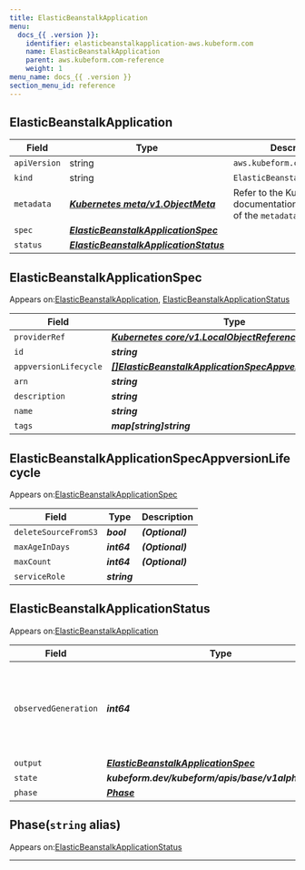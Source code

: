 ```yaml
---
title: ElasticBeanstalkApplication
menu:
  docs_{{ .version }}:
    identifier: elasticbeanstalkapplication-aws.kubeform.com
    name: ElasticBeanstalkApplication
    parent: aws.kubeform.com-reference
    weight: 1
menu_name: docs_{{ .version }}
section_menu_id: reference
---
```


## ElasticBeanstalkApplication
| Field | Type | Description |
| ------ | ----- | ----------- |
| `apiVersion` | string | `aws.kubeform.com/v1alpha1` |
|    `kind` | string | `ElasticBeanstalkApplication` |
| `metadata` | ***[Kubernetes meta/v1.ObjectMeta](https://v1-18.docs.kubernetes.io/docs/reference/generated/kubernetes-api/v1.18/#objectmeta-v1-meta)***|Refer to the Kubernetes API documentation for the fields of the `metadata` field.|
| `spec` | ***[ElasticBeanstalkApplicationSpec](#elasticbeanstalkapplicationspec)***||
| `status` | ***[ElasticBeanstalkApplicationStatus](#elasticbeanstalkapplicationstatus)***||
## ElasticBeanstalkApplicationSpec

Appears on:[ElasticBeanstalkApplication](#elasticbeanstalkapplication), [ElasticBeanstalkApplicationStatus](#elasticbeanstalkapplicationstatus)

| Field | Type | Description |
| ------ | ----- | ----------- |
| `providerRef` | ***[Kubernetes core/v1.LocalObjectReference](https://v1-18.docs.kubernetes.io/docs/reference/generated/kubernetes-api/v1.18/#localobjectreference-v1-core)***||
| `id` | ***string***||
| `appversionLifecycle` | ***[[]ElasticBeanstalkApplicationSpecAppversionLifecycle](#elasticbeanstalkapplicationspecappversionlifecycle)***| ***(Optional)*** |
| `arn` | ***string***| ***(Optional)*** |
| `description` | ***string***| ***(Optional)*** |
| `name` | ***string***||
| `tags` | ***map[string]string***| ***(Optional)*** |
## ElasticBeanstalkApplicationSpecAppversionLifecycle

Appears on:[ElasticBeanstalkApplicationSpec](#elasticbeanstalkapplicationspec)

| Field | Type | Description |
| ------ | ----- | ----------- |
| `deleteSourceFromS3` | ***bool***| ***(Optional)*** |
| `maxAgeInDays` | ***int64***| ***(Optional)*** |
| `maxCount` | ***int64***| ***(Optional)*** |
| `serviceRole` | ***string***||
## ElasticBeanstalkApplicationStatus

Appears on:[ElasticBeanstalkApplication](#elasticbeanstalkapplication)

| Field | Type | Description |
| ------ | ----- | ----------- |
| `observedGeneration` | ***int64***| ***(Optional)*** Resource generation, which is updated on mutation by the API Server.|
| `output` | ***[ElasticBeanstalkApplicationSpec](#elasticbeanstalkapplicationspec)***| ***(Optional)*** |
| `state` | ***kubeform.dev/kubeform/apis/base/v1alpha1.State***| ***(Optional)*** |
| `phase` | ***[Phase](#phase)***| ***(Optional)*** |
## Phase(`string` alias)

Appears on:[ElasticBeanstalkApplicationStatus](#elasticbeanstalkapplicationstatus)

---
